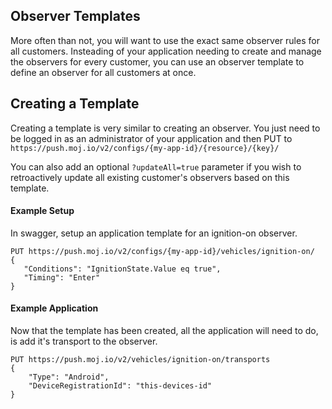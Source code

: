 ## Observer Templates ##

More often than not, you will want to use the exact same observer rules for all customers.  Insteading of your application needing to create and manage the observers for every customer, you can use an observer template to define an observer for all customers at once.

## Creating a Template ##

Creating a template is very similar to creating an observer.  You just need to be logged in as an administrator of your application and then PUT to `https://push.moj.io/v2/configs/{my-app-id}/{resource}/{key}/`  

You can also add an optional `?updateAll=true` parameter if you wish to retroactively update all existing customer's observers based on this template.

#### Example Setup ####

In swagger, setup an application template for an ignition-on observer.

```
PUT https://push.moj.io/v2/configs/{my-app-id}/vehicles/ignition-on/
{
   "Conditions": "IgnitionState.Value eq true",
   "Timing": "Enter"
}
```

#### Example Application ####

Now that the template has been created, all the application will need to do, is add it's transport to the observer.

```
PUT https://push.moj.io/v2/vehicles/ignition-on/transports
{
    "Type": "Android",
    "DeviceRegistrationId": "this-devices-id"   
}
```
